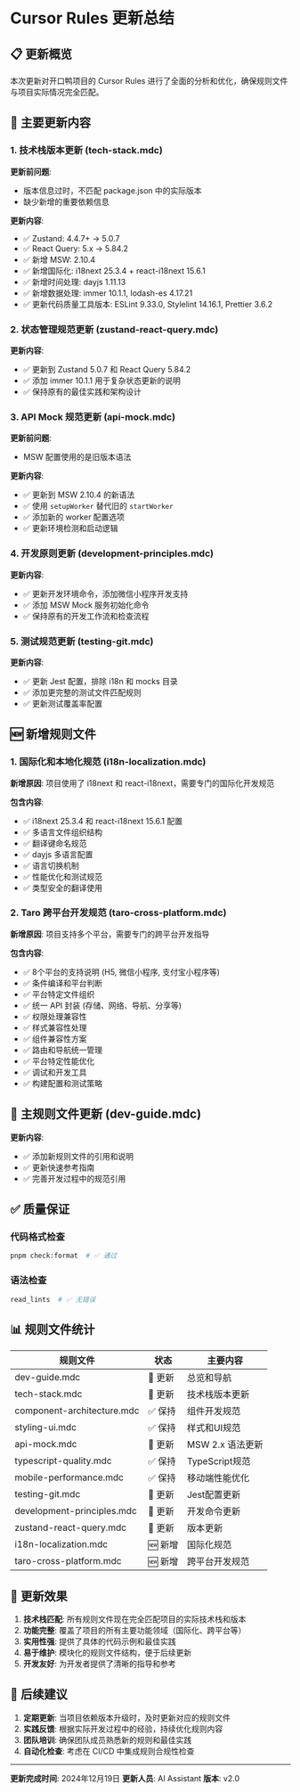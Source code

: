 # Cursor Rules 更新总结

## 📋 更新概览

本次更新对开口鸭项目的 Cursor Rules 进行了全面的分析和优化，确保规则文件与项目实际情况完全匹配。

## 🔄 主要更新内容

### 1. 技术栈版本更新 (tech-stack.mdc)

**更新前问题**:
- 版本信息过时，不匹配 package.json 中的实际版本
- 缺少新增的重要依赖信息

**更新内容**:
- ✅ Zustand: 4.4.7+ → 5.0.7
- ✅ React Query: 5.x → 5.84.2
- ✅ 新增 MSW: 2.10.4
- ✅ 新增国际化: i18next 25.3.4 + react-i18next 15.6.1
- ✅ 新增时间处理: dayjs 1.11.13
- ✅ 新增数据处理: immer 10.1.1, lodash-es 4.17.21
- ✅ 更新代码质量工具版本: ESLint 9.33.0, Stylelint 14.16.1, Prettier 3.6.2

### 2. 状态管理规范更新 (zustand-react-query.mdc)

**更新内容**:
- ✅ 更新到 Zustand 5.0.7 和 React Query 5.84.2
- ✅ 添加 immer 10.1.1 用于复杂状态更新的说明
- ✅ 保持原有的最佳实践和架构设计

### 3. API Mock 规范更新 (api-mock.mdc)

**更新前问题**:
- MSW 配置使用的是旧版本语法

**更新内容**:
- ✅ 更新到 MSW 2.10.4 的新语法
- ✅ 使用 `setupWorker` 替代旧的 `startWorker`
- ✅ 添加新的 worker 配置选项
- ✅ 更新环境检测和启动逻辑

### 4. 开发原则更新 (development-principles.mdc)

**更新内容**:
- ✅ 更新开发环境命令，添加微信小程序开发支持
- ✅ 添加 MSW Mock 服务初始化命令
- ✅ 保持原有的开发工作流和检查流程

### 5. 测试规范更新 (testing-git.mdc)

**更新内容**:
- ✅ 更新 Jest 配置，排除 i18n 和 mocks 目录
- ✅ 添加更完整的测试文件匹配规则
- ✅ 更新测试覆盖率配置

## 🆕 新增规则文件

### 1. 国际化和本地化规范 (i18n-localization.mdc)

**新增原因**: 项目使用了 i18next 和 react-i18next，需要专门的国际化开发规范

**包含内容**:
- ✅ i18next 25.3.4 和 react-i18next 15.6.1 配置
- ✅ 多语言文件组织结构
- ✅ 翻译键命名规范
- ✅ dayjs 多语言配置
- ✅ 语言切换机制
- ✅ 性能优化和测试规范
- ✅ 类型安全的翻译使用

### 2. Taro 跨平台开发规范 (taro-cross-platform.mdc)

**新增原因**: 项目支持多个平台，需要专门的跨平台开发指导

**包含内容**:
- ✅ 8个平台的支持说明 (H5, 微信小程序, 支付宝小程序等)
- ✅ 条件编译和平台判断
- ✅ 平台特定文件组织
- ✅ 统一 API 封装 (存储、网络、导航、分享等)
- ✅ 权限处理兼容性
- ✅ 样式兼容性处理
- ✅ 组件兼容性方案
- ✅ 路由和导航统一管理
- ✅ 平台特定性能优化
- ✅ 调试和开发工具
- ✅ 构建配置和测试策略

## 📝 主规则文件更新 (dev-guide.mdc)

**更新内容**:
- ✅ 添加新规则文件的引用和说明
- ✅ 更新快速参考指南
- ✅ 完善开发过程中的规范引用

## ✅ 质量保证

### 代码格式检查
```bash
pnpm check:format  # ✅ 通过
```

### 语法检查
```bash
read_lints  # ✅ 无错误
```

## 📊 规则文件统计

| 规则文件 | 状态 | 主要内容 |
|---------|------|----------|
| dev-guide.mdc | 🔄 更新 | 总览和导航 |
| tech-stack.mdc | 🔄 更新 | 技术栈版本更新 |
| component-architecture.mdc | ✅ 保持 | 组件开发规范 |
| styling-ui.mdc | ✅ 保持 | 样式和UI规范 |
| api-mock.mdc | 🔄 更新 | MSW 2.x 语法更新 |
| typescript-quality.mdc | ✅ 保持 | TypeScript规范 |
| mobile-performance.mdc | ✅ 保持 | 移动端性能优化 |
| testing-git.mdc | 🔄 更新 | Jest配置更新 |
| development-principles.mdc | 🔄 更新 | 开发命令更新 |
| zustand-react-query.mdc | 🔄 更新 | 版本更新 |
| i18n-localization.mdc | 🆕 新增 | 国际化规范 |
| taro-cross-platform.mdc | 🆕 新增 | 跨平台开发规范 |

## 🎯 更新效果

1. **技术栈匹配**: 所有规则文件现在完全匹配项目的实际技术栈和版本
2. **功能完整**: 覆盖了项目的所有主要功能领域（国际化、跨平台等）
3. **实用性强**: 提供了具体的代码示例和最佳实践
4. **易于维护**: 模块化的规则文件结构，便于后续更新
5. **开发友好**: 为开发者提供了清晰的指导和参考

## 🔮 后续建议

1. **定期更新**: 当项目依赖版本升级时，及时更新对应的规则文件
2. **实践反馈**: 根据实际开发过程中的经验，持续优化规则内容
3. **团队培训**: 确保团队成员熟悉新的规则和最佳实践
4. **自动化检查**: 考虑在 CI/CD 中集成规则合规性检查

---

**更新完成时间**: 2024年12月19日
**更新人员**: AI Assistant
**版本**: v2.0
